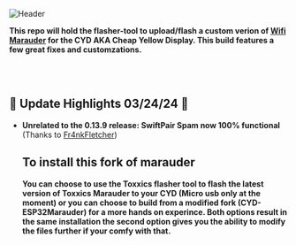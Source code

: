 ![Header](Images/flash.gif)
<br>



  <b>This repo will hold the flasher-tool to upload/flash a custom verion of <a href=hhttps://github.com/justcallmekoko/ESP32Marauder/wiki/about>Wifi Marauder</a> for the CYD AKA Cheap Yellow Display. This build features a few great fixes and customzations.</b> 
  
  
  <br>
  <br>
  
  ## 🌟 Update Highlights 03/24/24 🌟

- **Unrelated to the 0.13.9 release: SwiftPair Spam now 100% functional** (Thanks to <a href=https://github.com/Fr4nkFletcher>Fr4nkFletcher</a>)

  ## To install this fork of marauder
  <b>You can choose to use the Toxxics flasher tool to flash the latest version of Toxxics Marauder to your CYD (Micro usb only at the moment) or you can choose to build from a modified fork (CYD-ESP32Marauder) for a more hands on experince. Both options result in the same installation the second option gives you the ability to modify the files further if your comfy with that.</b>
